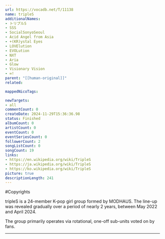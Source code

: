```yaml
---
url: https://vocadb.net/T/11138
name: tripleS
additionalNames: 
- トリプルS
- SSS
- SocialSonyoSeoul
- Acid Angel from Asia
- +(KR)ystal Eyes
- LOVElution
- EVOLution
- NXT
- Aria
- Glow
- Visionary Vision
- ∞!
parent: "[[human-original]]"
related:

mappedNicoTags:

newTargets:
- all
commentCount: 0
createDate: 2024-11-29T15:36:36.98
status: Finished
albumCount: 0
artistCount: 0
eventCount: 0
eventSeriesCount: 0
followerCount: 2
songListCount: 0
songCount: 19
links: 
- https://en.wikipedia.org/wiki/TripleS
- https://ja.wikipedia.org/wiki/TripleS
- https://ko.wikipedia.org/wiki/TripleS
picture: true
descriptionLength: 241
---
```


#Copyrights

tripleS is a 24-member K-pop girl group formed by MODHAUS. The line-up was revealed gradually over a period of nearly 2 years, between May 2022 and April 2024.

The group primarily operates via rotational, one-off sub-units voted on by fans.

---

